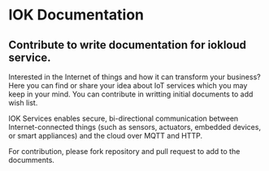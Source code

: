 # IOK Documentation
## Contribute to write documentation for iokloud service.

Interested in the Internet of things and how it can transform your business? Here you can find or share your idea about IoT services which you may keep in your mind. You can contribute in writting initial documents to add wish list.

IOK Services enables secure, bi-directional communication between Internet-connected things (such as sensors, actuators, embedded devices, or smart appliances) and the cloud over MQTT and HTTP.

For contribution, please fork repository and pull request to add to the documments.
